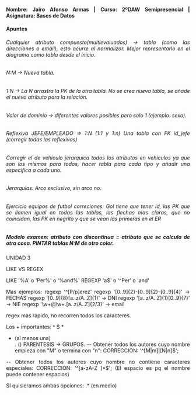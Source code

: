 <div align="justify">

#### **Nombre: Jairo Afonso Armas | Curso: 2ºDAW Semipresencial | Asignatura: Bases de Datos** 
#### **Apuntes**

###### Cualquier atributo compuesto(multievaluados) -> tabla (como las direcciones o email), esto ocurre al normalizar. Mejor representarlo en el diagrama como tabla desde el inicio.
###### N:M -> Nueva tabla.
###### 1:N -> La N arrastra la PK de la otra tabla. No se crea nueva tabla, se añade el nuevo atributo para la relación.
###### Valor de dominio -> diferentes valores posibles pero solo 1 (ejemplo: sexo).
###### Reflexiva JEFE/EMPLEADO => 1:N (1:1 y 1:n) Una tabla con FK id_jefe (corregir todas las reflexivas)
###### Corregir el de vehiculo jerarquica todos los atributos en vehiculos ya que son los mismos para todos, hacer tabla para cada tipo y añadir una especifica a cada uno.
###### Jerarquias: Arco exclusivo, sin arco no.
###### Ejercicio equipos de futbol correciones: Gol tiene que tener id, las PK que se llamen igual en todas las tablas, las flechas mas claras, que no coincidan, las PK en negrito y que se vean las primeras en el ER
##### Modelo examen: atributo con discontinua = atributo que se calcula de otra cosa. PINTAR tablas N:M de otro color.

UNIDAD 3

LIKE VS REGEX

LIKE '%A' o 'Per%' o '%and%'
REGEXP 'a$' o '^Per' o 'and'

Mas ejemplos:
regexp '^[P/p]erez'
regexp '[0..9]{2}-[0..9]{2}-[0..9]{4}' -> FECHAS
regexp '[0..9]{8}[a..z/A..Z]{1}' -> DNI
regexp '[a..z/A..Z]{1}[0..9]{7}' -> NIE
regexp '\w+@\w+.[a..z/A..Z]{2/3}' -> email

regex mas rapido, no recorren todos los caracteres.

Los + importantes:
^
$
*
+ (al menos una)
\
.
() PARENTESIS -> GRUPOS.
-- Obtener todos los autores cuyo nombre empieza con "M" o termina con "n":
CORRECCION: '^[M|m]|[N|n]$';


-- Obtener todos los autores cuyo nombre no contiene caracteres especiales:
CORRECCION: '^[a-zA-Z ]*$'; (El espacio es pq el nombre puede contener espacios)


SI quisieramos ambas opciones: .* (en medio)

</div>
